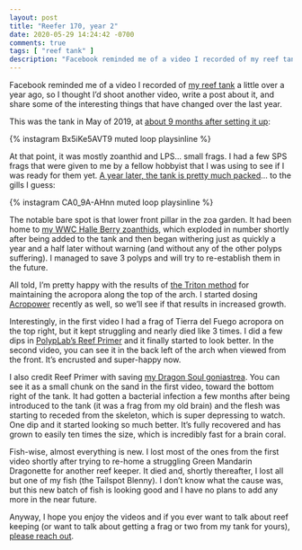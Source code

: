 ```yaml
---
layout: post
title: "Reefer 170, year 2"
date: 2020-05-29 14:24:42 -0700
comments: true
tags: [ "reef tank" ]
description: "Facebook reminded me of a video I recorded of my reef tank a little over a year ago, so I thought I’d shoot another video, write a post about it, and share some of the interesting things that have changed over the last year."
---
```


Facebook reminded me of a video I recorded of [my reef tank](/tanks/reefer-170/) a little over a year ago, so I thought I’d shoot another video, write a post about it, and share some of the interesting things that have changed over the last year.

<!-- more -->

This was the tank in May of 2019, at [about 9 months after setting it up](https://www.instagram.com/p/Bx5iKe5AVT9/):

{% instagram Bx5iKe5AVT9 muted loop playsinline %}

At that point, it was mostly zoanthid and <abbr aria-label="large polyp stony">LPS</abbr>… small frags. I had a few <abbr aria-label="small polyp stony">SPS</abbr> frags that were given to me by a fellow hobbyist that I was using to see if I was ready for them yet. [A year later, the tank is pretty much packed](https://www.instagram.com/p/CA0_9A-AHnn/)… to the gills I guess:

{% instagram CA0_9A-AHnn muted loop playsinline %}

The notable bare spot is that lower front pillar in the zoa garden. It had been home to [my WWC Halle Berry zoanthids](http://localhost/tanks/reefer-170/#i-tanks-halle-berry-zoas-jpg), which exploded in number shortly after being added to the tank and then began withering just as quickly a year and a half later without warning (and without any of the other polyps suffering). I managed to save 3 polyps and will try to re-establish them in the future.

All told, I’m pretty happy with the results of [the Triton method](https://www.triton.de/en/method) for maintaining the acropora along the top of the arch. I started dosing [Acropower](https://www.bulkreefsupply.com/acropower-amino-acid-formula-for-sps-corals.html) recently as well, so we’ll see if that results in increased growth.

Interestingly, in the first video I had a frag of Tierra del Fuego acropora on the top right, but it kept struggling and nearly died like 3 times. I did a few dips in [PolypLab’s Reef Primer](https://www.polyplab.com/products/reef-primer) and it finally started to look better. In the second video, you can see it in the back left of the arch when viewed from the front. It’s encrusted and super-happy now.

I also credit Reef Primer with saving [my Dragon Soul goniastrea](/tanks/reefer-170/#i-tanks-dragon-soul-goniastrea-jpg). You can see it as a small chunk on the sand in the first video, toward the bottom right of the tank. It had gotten a bacterial infection a few months after being introduced to the tank (it was a frag from my old brain) and the flesh was starting to receded from the skeleton, which is super depressing to watch. One dip and it started looking so much better. It’s fully recovered and has grown to easily ten times the size, which is incredibly fast for a brain coral.

Fish-wise, almost everything is new. I lost most of the ones from the first video shortly after trying to re-home a struggling Green Mandarin Dragonette for another reef keeper. It died and, shortly thereafter, I lost all but one of my fish (the Tailspot Blenny). I don’t know what the cause was, but this new batch of fish is looking good and I have no plans to add any more in the near future.

Anyway, I hope you enjoy the videos and if you ever want to talk about reef keeping (or want to talk about getting a frag or two from my tank for yours), [please reach out](/contact/).